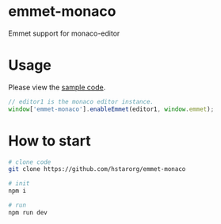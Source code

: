 # emmet-monaco
Emmet support for monaco-editor

# Usage

Please view the [sample code](https://github.com/hstarorg/emmet-monaco/blob/master/samples/js/index.js).

```js
// editor1 is the monaco editor instance.
window['emmet-monaco'].enableEmmet(editor1, window.emmet);
```

# How to start

```bash
# clone code
git clone https://github.com/hstarorg/emmet-monaco

# init
npm i

# run
npm run dev
```
